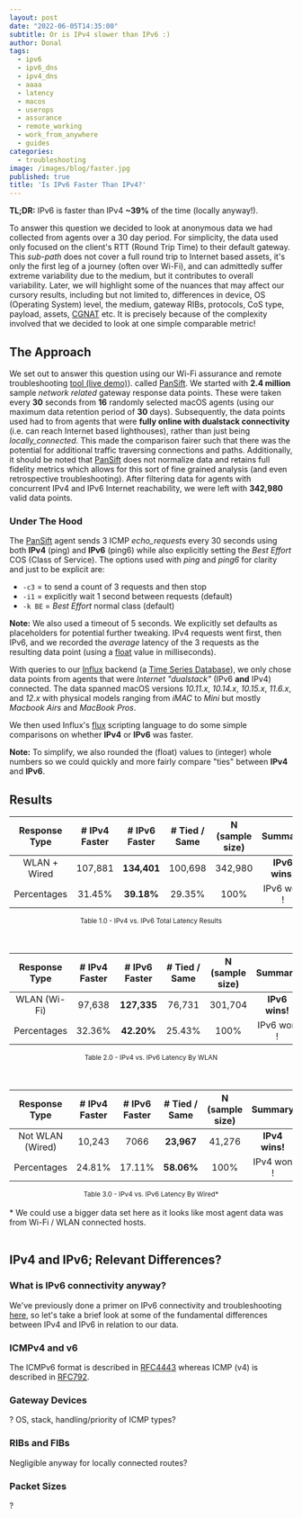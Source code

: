 ```yaml
---
layout: post
date: "2022-06-05T14:35:00"
subtitle: Or is IPv4 slower than IPv6 :)
author: Donal
tags:
  - ipv6
  - ipv6_dns
  - ipv4_dns
  - aaaa
  - latency
  - macos
  - userops
  - assurance
  - remote_working
  - work_from_anywhere
  - guides
categories:
  - troubleshooting
image: /images/blog/faster.jpg
published: true
title: 'Is IPv6 Faster Than IPv4?'
---
```


**TL;DR:** IPv6 is faster than IPv4 **~39%** of the time (locally anyway!).	

To answer this question we decided to look at anonymous data we had collected from agents over a 30 day period. For simplicity, the data used only focused on the client's RTT (Round Trip Time) to their default gateway. This *sub-path* does not cover a full round trip to Internet based assets, it's only the first leg of a journey (often over Wi-Fi), and can admittedly suffer extreme variability due to the medium, but it contributes to overall variability. Later, we will highlight some of the nuances that may affect our cursory results, including but not limited to, differences in device, OS (Operating System) level, the medium, gateway RIBs, protocols, CoS type, payload, assets, <a target="_blank" href="https://en.wikipedia.org/wiki/Carrier-grade_NAT">CGNAT</a> etc. It is precisely because of the complexity involved that we decided to look at one simple comparable metric!

## The Approach
We set out to answer this question using our Wi-Fi assurance and remote troubleshooting <a href="/demo" target="_blank" rel="nofollow">tool (live demo)</a>). called [PanSift](https://pansift.com). We started with **2.4 million** sample *network related* gateway response data points. These were taken every **30** seconds from **16** randomly selected macOS agents (using our maximum data retention period of **30** days). Subsequently, the data points used had to from agents that were **fully online with dualstack connectivity** (i.e. can reach Internet based lighthouses), rather than just being *locally_connected*. This made the comparison fairer such that there was the potential for additional traffic traversing connections and paths. Additionally, it should be noted that [PanSift](https://pansift.com) does not normalize data and retains full fidelity metrics which allows for this sort of fine grained analysis (and even retrospective troubleshooting). After filtering data for agents with concurrent IPv4 and IPv6 Internet reachability, we were left with **342,980** valid data points.   

### Under The Hood
The [PanSift](https://pansift.com) agent sends 3 ICMP *echo_request*s every 30 seconds using both **IPv4** (ping) and **IPv6** (ping6) while also explicitly setting the *Best Effort* COS (Class of Service). The options used with *ping* and *ping6* for clarity and just to be explicit are:

- `-c3` = to send a count of 3 requests and then stop
- `-i1` = explicitly wait 1 second between requests (default)
- `-k BE` = *Best Effort* normal class (default)


**Note:** We also used a timeout of 5 seconds. We explicitly set defaults as placeholders for potential further tweaking. IPv4 requests went first, then IPv6, and we recorded the *average* latency of the 3 requests as the resulting data point (using a <a target="_blank" href="https://docs.influxdata.com/influxdb/v2.2/reference/syntax/line-protocol/#data-types-and-format">float</a> value in milliseconds). 

With queries to our <a target="_blank" href="https://www.influxdata.com/">Influx</a> backend (a <a target="_blank" href="https://en.wikipedia.org/wiki/Time_series_database">Time Series Database</a>), we only chose data points from agents that were *Internet* *"dualstack"* (IPv6 **and** IPv4) connected. The data spanned macOS versions *10.11.x*, *10.14.x*, *10.15.x*, *11.6.x*, and *12.x* with physical models ranging from *iMAC* to *Mini* but mostly *Macbook Airs* and *MacBook Pros*.

We then used Influx's <a target="_blank" href="https://www.influxdata.com/products/flux/">flux</a> scripting language to do some simple comparisons on whether **IPv4** or **IPv6** was faster. 

**Note:** To simplify, we also rounded the (float) values to (integer) whole numbers so we could quickly and more fairly compare "ties" between **IPv4** and **IPv6**.

## Results

<div class="table1-start"></div>

| Response Type | # IPv4 Faster | # IPv6 Faster  | # Tied / Same | N <br>(sample size) | Summary |
| :----:      | :----:   |  :---:  | :---:  | :---:  | :---:      |
| WLAN + Wired  | 107,881   | **134,401**  | 100,698 | 342,980 | **IPv6 wins!** |
| Percentages | 31.45%   | **39.18%**  | 29.35% | 100%   | IPv6 won !        |    

<center><small>Table 1.0 - IPv4 vs. IPv6 Total Latency Results</small></center>
 <br> 
 <br> 
<div class="table1-end"></div>

<div class="table2-start"></div>

| Response Type   | # IPv4 Faster | # IPv6 Faster  | # Tied / Same | N <br>(sample size) | Summary |
| :----:          | :----:   |  :---:  | :---:  | :---:  | :---:      |
| WLAN (Wi-Fi)    | 97,638 | **127,335** |  76,731 | 301,704 | **IPv6 wins!** |
| Percentages     | 32.36%   | **42.20%**  | 25.43% | 100%   | IPv6 won !        |

<center><small>Table 2.0 - IPv4 vs. IPv6 Latency By WLAN</small></center>
 <br> 
 <br> 
<div class="table2-end"></div>

<div class="table3-start"></div>

| Response Type   | # IPv4 Faster | # IPv6 Faster  | # Tied / Same | N <br>(sample size) | Summary |
| :----:          | :----:   |  :---:  | :---:  | :---:  | :---:   |
| Not WLAN (Wired)| 10,243 | 7066    |  **23,967** |  41,276 | **IPv4 wins!** |
| Percentages     | 24.81%   | 17.11%  | **58.06%** | 100%   | IPv4 won !        |

<center><small>Table 3.0 - IPv4 vs. IPv6 Latency By Wired*</small></center>
 <br> 
 * We could use a bigger data set here as it looks like most agent data was from Wi-Fi / WLAN connected hosts.
 <br>  
<div class="table3-end"></div>

 <br>
 
 
## IPv4 and IPv6; Relevant Differences? 
### What is IPv6 connectivity anyway?
We've previously done a primer on IPv6 connectivity and troubleshooting [here](/blog/how-to-fix-ipv6-connectivity/), so let's take a brief look at some of the fundamental differences between IPv4 and IPv6 in relation to our data.
  
### ICMPv4 and v6

The ICMPv6 format is described in <a target="_blank" href="https://datatracker.ietf.org/doc/html/rfc4443">RFC4443</a> whereas ICMP (v4) is described in <a target="_blank" href="https://datatracker.ietf.org/doc/html/rfc792">RFC792</a>. 

### Gateway Devices
? OS, stack, handling/priority of ICMP types?

### RIBs and FIBs
Negligible anyway for locally connected routes?

### Packet Sizes
?


<script type="text/javascript">
(function() {
    $('div.table1-start').nextUntil('div.table1-end', 'table').addClass('table table-dark table-hover table-responsive');
	$('div.table2-start').nextUntil('div.table2-end', 'table').addClass('table table-dark table-hover table-responsive');
    $('div.table3-start').nextUntil('div.table3-end', 'table').addClass('table table-dark table-hover table-responsive');
})();
</script>
